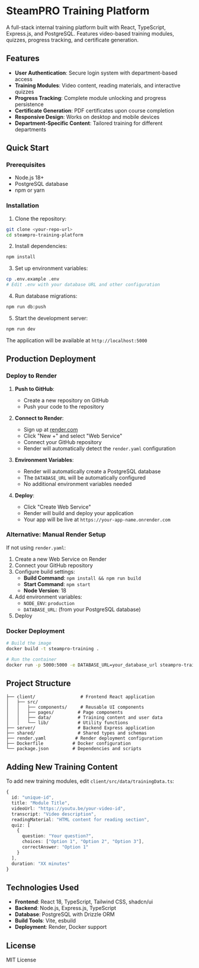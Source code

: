 # SteamPRO Training Platform

A full-stack internal training platform built with React, TypeScript, Express.js, and PostgreSQL. Features video-based training modules, quizzes, progress tracking, and certificate generation.

## Features

- **User Authentication**: Secure login system with department-based access
- **Training Modules**: Video content, reading materials, and interactive quizzes
- **Progress Tracking**: Complete module unlocking and progress persistence
- **Certificate Generation**: PDF certificates upon course completion
- **Responsive Design**: Works on desktop and mobile devices
- **Department-Specific Content**: Tailored training for different departments

## Quick Start

### Prerequisites

- Node.js 18+ 
- PostgreSQL database
- npm or yarn

### Installation

1. Clone the repository:
```bash
git clone <your-repo-url>
cd steampro-training-platform
```

2. Install dependencies:
```bash
npm install
```

3. Set up environment variables:
```bash
cp .env.example .env
# Edit .env with your database URL and other configuration
```

4. Run database migrations:
```bash
npm run db:push
```

5. Start the development server:
```bash
npm run dev
```

The application will be available at `http://localhost:5000`

## Production Deployment

### Deploy to Render

1. **Push to GitHub**:
   - Create a new repository on GitHub
   - Push your code to the repository

2. **Connect to Render**:
   - Sign up at [render.com](https://render.com)
   - Click "New +" and select "Web Service"
   - Connect your GitHub repository
   - Render will automatically detect the `render.yaml` configuration

3. **Environment Variables**:
   - Render will automatically create a PostgreSQL database
   - The `DATABASE_URL` will be automatically configured
   - No additional environment variables needed

4. **Deploy**:
   - Click "Create Web Service"
   - Render will build and deploy your application
   - Your app will be live at `https://your-app-name.onrender.com`

### Alternative: Manual Render Setup

If not using `render.yaml`:

1. Create a new Web Service on Render
2. Connect your GitHub repository
3. Configure build settings:
   - **Build Command**: `npm install && npm run build`
   - **Start Command**: `npm start`
   - **Node Version**: 18
4. Add environment variables:
   - `NODE_ENV`: `production`
   - `DATABASE_URL`: (from your PostgreSQL database)
5. Deploy

### Docker Deployment

```bash
# Build the image
docker build -t steampro-training .

# Run the container
docker run -p 5000:5000 -e DATABASE_URL=your_database_url steampro-training
```

## Project Structure

```
├── client/                 # Frontend React application
│   ├── src/
│   │   ├── components/     # Reusable UI components
│   │   ├── pages/         # Page components
│   │   ├── data/          # Training content and user data
│   │   └── lib/           # Utility functions
├── server/                # Backend Express application
├── shared/                # Shared types and schemas
├── render.yaml           # Render deployment configuration
├── Dockerfile           # Docker configuration
└── package.json         # Dependencies and scripts
```

## Adding New Training Content

To add new training modules, edit `client/src/data/trainingData.ts`:

```typescript
{
  id: "unique-id",
  title: "Module Title",
  videoUrl: "https://youtu.be/your-video-id",
  transcript: "Video description",
  readingMaterial: "HTML content for reading section",
  quiz: [
    {
      question: "Your question?",
      choices: ["Option 1", "Option 2", "Option 3"],
      correctAnswer: "Option 1"
    }
  ],
  duration: "XX minutes"
}
```

## Technologies Used

- **Frontend**: React 18, TypeScript, Tailwind CSS, shadcn/ui
- **Backend**: Node.js, Express.js, TypeScript
- **Database**: PostgreSQL with Drizzle ORM
- **Build Tools**: Vite, esbuild
- **Deployment**: Render, Docker support

## License

MIT License